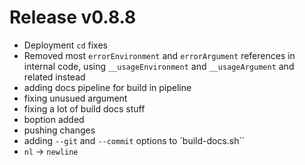 # Release v0.8.8

- Deployment `cd` fixes
- Removed most `errorEnvironment` and `errorArgument` references in internal code, using `__usageEnvironment` and `__usageArgument` and related instead
- adding docs pipeline for build in pipeline
- fixing unusued argument
- fixing a lot of build docs stuff
- boption added
- pushing changes
- adding `--git` and `--commit` options to `build-docs.sh``
- `nl` -> `newline`
